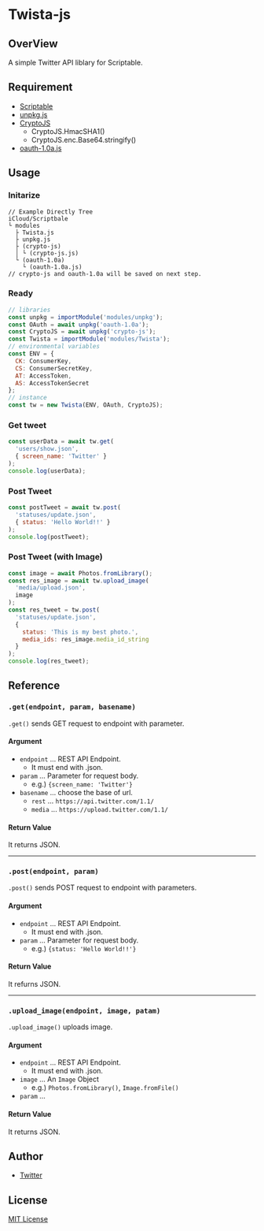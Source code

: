 # Twista-js
## OverView
A simple Twitter API liblary for Scriptable.

## Requirement
- [Scriptable](https://scriptable.app/)
- [unpkg.js](https://gist.github.com/ZicklePop/603b19dd3b9e09f99030bc24e616ca6c)
- [CryptoJS](https://cryptojs.gitbook.io/docs/)
   - CryptoJS.HmacSHA1()
   - CryptoJS.enc.Base64.stringify()
- [oauth-1.0a.js](https://github.com/ddo/oauth-1.0a)

## Usage
### Initarize
```
// Example Directly Tree
iCloud/Scriptbale
└ modules
  ├ Twista.js
  ├ unpkg.js
  ├ (crypto-js)
  │ └ (crypto-js.js)
  └ (oauth-1.0a)
    └ (oauth-1.0a.js)
// crypto-js and oauth-1.0a will be saved on next step.
```

### Ready
```JavaScript
// libraries
const unpkg = importModule('modules/unpkg');
const OAuth = await unpkg('oauth-1.0a');
const CryptoJS = await unpkg('crypto-js');
const Twista = importModule('modules/Twista');
// environmental variables
const ENV = {
  CK: ConsumerKey,
  CS: ConsumerSecretKey,
  AT: AccessToken,
  AS: AccessTokenSecret
};
// instance
const tw = new Twista(ENV, OAuth, CryptoJS);
```

### Get tweet
```JavaScript
const userData = await tw.get(
  'users/show.json',
  { screen_name: 'Twitter' }
);
console.log(userData);
```

### Post Tweet
```JavaScript
const postTweet = await tw.post(
  'statuses/update.json',
  { status: 'Hello World!!' }
);
console.log(postTweet);
```

### Post Tweet (with Image)
```JavaScript
const image = await Photos.fromLibrary();
const res_image = await tw.upload_image(
  'media/upload.json',
  image
);
const res_tweet = tw.post(
  'statuses/update.json',
  {
    status: 'This is my best photo.', 
    media_ids: res_image.media_id_string
  }
);
console.log(res_tweet);
```

## Reference
### `.get(endpoint, param, basename)`
`.get()` sends GET request to endpoint with parameter.

#### Argument
- `endpoint` ... REST API Endpoint.
   - It must end with .json.
- `param` ... Parameter for request body.
   - e.g.) `{screen_name: 'Twitter'}`
- `basename` ... choose the base of url.
   - `rest` ... `https://api.twitter.com/1.1/`
   - `media` ... `https://upload.twitter.com/1.1/`

#### Return Value
It returns JSON.

---

### `.post(endpoint, param)`
`.post()` sends POST request to endpoint with parameters.

#### Argument
- `endpoint` ... REST API Endpoint.
   - It must end with .json.
- `param` ... Parameter for request body.
   - e.g.) `{status: 'Hello World!!'}`
 
#### Return Value
It refurns JSON.

---

### `.upload_image(endpoint, image, patam)`
`.upload_image()` uploads image.

#### Argument
- `endpoint` ... REST API Endpoint.
   - It must end with .json.
- `image` ... An `Image` Object
   - e.g.) `Photos.fromLibrary()`, `Image.fromFile()`
- `param` ...
#### Return Value
It returns JSON.

## Author
- [Twitter](https://twitter.com/k_melodyline?s=21)

## License
[MIT License](/LICENSE)
